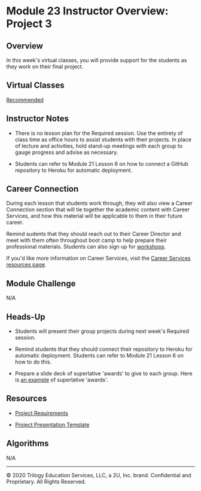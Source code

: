 # Module 23 Instructor Overview: Project 3

## Overview

In this week's virtual classes, you will provide support for the students as they work on their final project.

## Virtual Classes

[Recommended](./23.1-RECOMMENDED.md)

## Instructor Notes

* There is no lesson plan for the Required session. Use the entirety of class time as office hours to assist students with their projects. In place of lecture and activities, hold stand-up meetings with each group to gauge progress and advise as necessary.

* Students can refer to Module 21 Lesson 6 on how to connect a GitHub repository to Heroku for automatic deployment.

## Career Connection

During each lesson that students work through, they will also view a Career Connection section that will tie together the academic content with Career Services, and how this material will be applicable to them in their future career.

Remind sudents that they should reach out to their Career Director and meet with them often throughout boot camp to help prepare their professional materials. Students can also sign up for [workshops](https://careerservicesonlineevents.splashthat.com/).

If you'd like more information on Career Services, visit the [Career Services resources page](http://bit.ly/CodingCS).

## Module Challenge

N/A

## Heads-Up

* Students will present their group projects during next week's Required session. 

* Remind students that they should connect their repository to Heroku for automatic deployment. Students can refer to Module 21 Lesson 6 on how to do this.

* Prepare a slide deck of superlative 'awards' to give to each group. Here is [an example](https://docs.google.com/presentation/d/1QlPJhHnHvLLtKheKl4opm7tibkjjALZeAzwVvZdJDO0/edit?usp=sharing) of superlative 'awards'.

## Resources

* [Project Requirements](../../01-Class-Content/22-State/04-Supplemental/Project-Requirements.md)

* [Project Presentation Template](https://docs.google.com/presentation/d/1_u8TKy5zW5UlrVQVnyDEZ0unGI2tjQPDEpA0FNuBKAw/edit)

## Algorithms

N/A

---
© 2020 Trilogy Education Services, LLC, a 2U, Inc. brand.  Confidential and Proprietary.  All Rights Reserved.